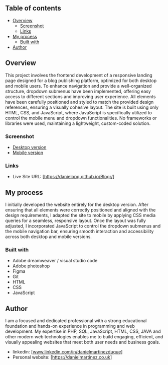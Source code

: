## Table of contents

- [Overview](#overview)
  - [Screenshot](#screenshot)
  - [Links](#links)
- [My process](#my-process)
  - [Built with](#built-with)
- [Author](#author)


## Overview

This project involves the frontend development of a responsive landing page designed for a blog publishing platform, optimized for both desktop and mobile users. To enhance navigation and provide a well-organized structure, dropdown submenus have been implemented, offering easy access to different sections and improving user experience. All elements have been carefully positioned and styled to match the provided design references, ensuring a visually cohesive layout. The site is built using only HTML, CSS, and JavaScript, where JavaScript is specifically utilized to control the mobile menu and dropdown functionalities. No frameworks or libraries were used, maintaining a lightweight, custom-coded solution.

### Screenshot

- [Desktop version](https://github.com/danielopq/Blogr/blob/main/screenshots/desktop.jpg)
- [Mobile version](https://github.com/danielopq/Blogr/blob/main/screenshots/mobile.jpg)

### Links

- Live Site URL: [https://danielopq.github.io/Blogr/]

## My process

I initially developed the website entirely for the desktop version. After ensuring that all elements were correctly positioned and aligned with the design requirements, I adapted the site to mobile by applying CSS media queries for a seamless, responsive layout. Once the layout was fully adjusted, I incorporated JavaScript to control the dropdown submenus and the mobile navigation bar, ensuring smooth interaction and accessibility across both desktop and mobile versions.

### Built with

- Adobe dreamweaver / visual studio code
- Adobe photoshop
- Figma
- Git
- HTML
- CSS
- JavaScript

## Author

I am a focused and dedicated professional with a strong educational foundation and hands-on experience in programming and web development. My expertise in PHP, SQL, JavaScript, HTML, CSS, JAVA and other modern web technologies enables me to build engaging, efficient, and visually appealing websites that meet both user needs and business goals.

- linkedin: [www.linkedin.com/in/danielmartinezduque]
- Personal website: [https://danielmartinez.co.uk]

